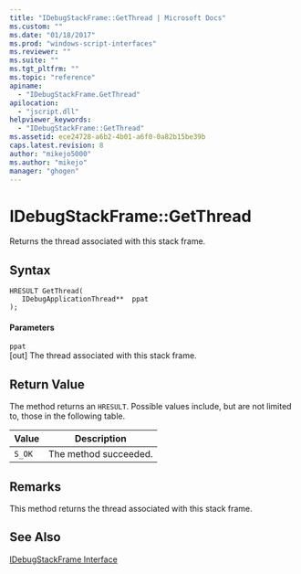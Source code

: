 ```yaml
---
title: "IDebugStackFrame::GetThread | Microsoft Docs"
ms.custom: ""
ms.date: "01/18/2017"
ms.prod: "windows-script-interfaces"
ms.reviewer: ""
ms.suite: ""
ms.tgt_pltfrm: ""
ms.topic: "reference"
apiname: 
  - "IDebugStackFrame.GetThread"
apilocation: 
  - "jscript.dll"
helpviewer_keywords: 
  - "IDebugStackFrame::GetThread"
ms.assetid: ece24728-a6b2-4b01-a6f0-0a82b15be39b
caps.latest.revision: 8
author: "mikejo5000"
ms.author: "mikejo"
manager: "ghogen"
---
```

# IDebugStackFrame::GetThread
Returns the thread associated with this stack frame.  
  
## Syntax  
  
```  
HRESULT GetThread(  
   IDebugApplicationThread**  ppat  
);  
```  
  
#### Parameters  
 `ppat`  
 [out] The thread associated with this stack frame.  
  
## Return Value  
 The method returns an `HRESULT`. Possible values include, but are not limited to, those in the following table.  
  
|Value|Description|  
|-----------|-----------------|  
|`S_OK`|The method succeeded.|  
  
## Remarks  
 This method returns the thread associated with this stack frame.  
  
## See Also  
 [IDebugStackFrame Interface](../../winscript/reference/idebugstackframe-interface.md)